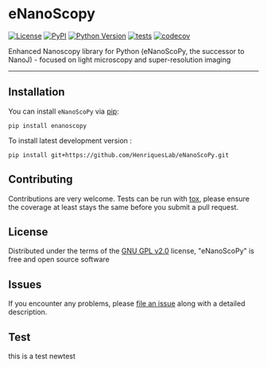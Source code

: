 # eNanoScopy

[![License](https://img.shields.io/pypi/l/nanoj-core.svg?color=green)](https://github.com/HenriquesLab/eNanoScoPy/blob/main/LICENSE)
[![PyPI](https://img.shields.io/pypi/v/nanoj-core.svg?color=green)](https://pypi.org/project/eNanoScopy)
[![Python Version](https://img.shields.io/pypi/pyversions/nanoj-core.svg?color=green)](https://python.org)
[![tests](https://github.com/HenriquesLab/eNanoScoPy/workflows/tests/badge.svg)](https://github.com/HenriquesLab/eNanoScoPy/actions)
[![codecov](https://codecov.io/gh/HenriquesLab/eNanoScoPy/branch/main/graph/badge.svg)](https://codecov.io/gh/HenriquesLab/eNanoScoPy)

Enhanced Nanoscopy library for Python (eNanoScoPy, the successor to NanoJ) - focused on light microscopy and super-resolution imaging 

----------------------------------


## Installation

You can install `eNanoScoPy` via [pip]:

    pip install enanoscopy



To install latest development version :

    pip install git+https://github.com/HenriquesLab/eNanoScoPy.git


## Contributing

Contributions are very welcome. Tests can be run with [tox], please ensure
the coverage at least stays the same before you submit a pull request.

## License

Distributed under the terms of the [GNU GPL v2.0] license,
"eNanoScoPy" is free and open source software

## Issues

If you encounter any problems, please [file an issue] along with a detailed description.

[GNU GPL v2.0]: http://www.gnu.org/licenses/gpl-2.0.txt
[Apache Software License 2.0]: http://www.apache.org/licenses/LICENSE-2.0
[Mozilla Public License 2.0]: https://www.mozilla.org/media/MPL/2.0/index.txt
[file an issue]: https://github.com/HenriquesLab/eNanoScoPy/issues
[tox]: https://tox.readthedocs.io/en/latest/
[pip]: https://pypi.org/project/pip/
[PyPI]: https://pypi.org/


## Test
this is a test
newtest


